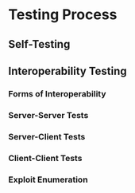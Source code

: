 # Testing Process

## Self-Testing




## Interoperability Testing


### Forms of Interoperability

### Server-Server Tests

### Server-Client Tests

### Client-Client Tests

### Exploit Enumeration